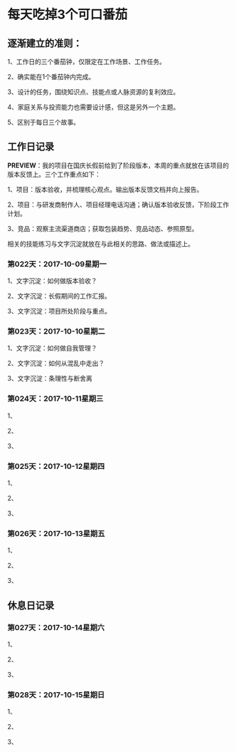 # 每天吃掉3个可口番茄

## 逐渐建立的准则：

1、工作日的三个番茄钟，仅限定在工作场景、工作任务。

2、确实能在1个番茄钟内完成。

3、设计的任务，围绕知识点、技能点或人脉资源的复利效应。

4、家庭关系与投资能力也需要设计感，但这是另外一个主题。

5、区别于每日三个故事。

## 工作日记录

**PREVIEW**：我的项目在国庆长假前给到了阶段版本，本周的重点就放在该项目的版本反馈上。三个工作重点如下：

1、项目：版本验收，并梳理核心观点。输出版本反馈文档并向上报告。

2、项目：与研发商制作人、项目经理电话沟通；确认版本验收反馈，下阶段工作计划。

3、竞品：观察主流渠道商店；获取包装趋势、竞品动态、参照原型。

相关的技能练习与文字沉淀就放在与此相关的思路、做法或描述上。

### 第022天：2017-10-09星期一

1、文字沉淀：如何做版本验收？

2、文字沉淀：长假期间的工作汇报。

3、文字沉淀：项目所处阶段与重点。

### 第023天：2017-10-10星期二

1、文字沉淀：如何做自我管理？

2、文字沉淀：如何从混乱中走出？

3、文字沉淀：条理性与断舍离

### 第024天：2017-10-11星期三

1、

2、

3、

### 第025天：2017-10-12星期四

1、

2、

3、

### 第026天：2017-10-13星期五

1、

2、

3、


## 休息日记录

### 第027天：2017-10-14星期六

1、

2、

3、

### 第028天：2017-10-15星期日

1、

2、

3、

